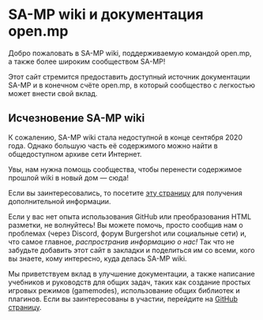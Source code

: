 # SA-MP wiki и документация open.mp

Добро пожаловать в SA-MP wiki, поддерживаемую командой open.mp, а также более широким сообществом SA-MP!

Этот сайт стремится предоставить доступный источник документации SA-MP и в конечном счёте open.mp, в который сообщество с легкостью может внести свой вклад.

## Исчезновение SA-MP wiki

К сожалению, SA-MP wiki стала недоступной в конце сентября 2020 года. Однако большую часть её содержимого можно найти в общедоступном архиве сети Интернет.

Увы, нам нужна помощь сообщества, чтобы перенести содержимое прошлой wiki в новый дом — сюда!

Если вы заинтересовались, то посетите [эту страницу](/meta/Contributing) для получения дополнительной информации.

Если у вас нет опыта использования GitHub или преобразования HTML разметки, не волнуйтесь! Вы можете помочь, просто сообщив нам о проблемах (через Discord, форум Burgershot или
социальные сети) и, что самое главное, _распространив информацию о нас!_ Так что не забудьте добавить этот сайт в закладки и поделиться им со всеми, кого вы знаете,
кому интересно, куда делась SA-MP wiki.

Мы приветствуем вклад в улучшение документации, а также написание учебников и руководств для общих задач, таких как создание простых игровых режимов (gamemodes), использование
общих библиотек и плагинов. Если вы заинтересованы в участии, перейдите на [GitHub страницу](https://github.com/openmultiplayer/wiki).
